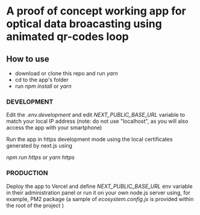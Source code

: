 # A proof of concept working app for optical data broacasting using animated qr-codes loop



## How to use

- download or clone this repo and run _yarn_  
- cd to the app's folder
- run *npm install* or *yarn*

### DEVELOPMENT  ###

Edit the *.env.development* and edit *NEXT_PUBLIC_BASE_URL* variable to match your local IP address 
(note: do not use "localhost", as you will also access the app with your smartphone)

Run the app in https development mode using the local certificates generated by next.js using

*npm run https* or *yarn https*


### PRODUCTION  ###

Deploy the app to Vercel and define *NEXT_PUBLIC_BASE_URL* env variable in their administration panel 
or run it on your own node.js server using, for example, PM2 package (a sample of  *ecosystem.config.js* is provided within the root of the project )